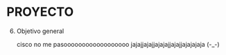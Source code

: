 # PROYECTO

6. Objetivo general

   cisco no me pasoooooooooooooooooo jajajjajajjajajajjajajjajajajaja
   (-_-)

 